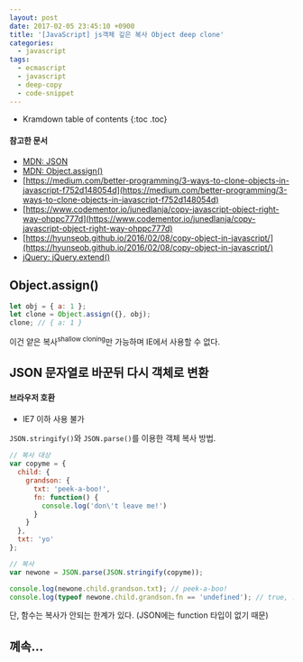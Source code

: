 ```yaml
---
layout: post
date: 2017-02-05 23:45:10 +0900
title: '[JavaScript] js객체 깊은 복사 Object deep clone'
categories:
  - javascript
tags:
  - ecmascript
  - javascript
  - deep-copy
  - code-snippet
---
```


* Kramdown table of contents
{:toc .toc}

#### 참고한 문서

- [MDN: JSON](https://developer.mozilla.org/ko/docs/Web/JavaScript/Reference/Global_Objects/JSON)
- [MDN: Object.assign()](https://developer.mozilla.org/ko/docs/Web/JavaScript/Reference/Global_Objects/Object/assign)
- [https://medium.com/better-programming/3-ways-to-clone-objects-in-javascript-f752d148054d](https://medium.com/better-programming/3-ways-to-clone-objects-in-javascript-f752d148054d)
- [https://www.codementor.io/junedlanja/copy-javascript-object-right-way-ohppc777d](https://www.codementor.io/junedlanja/copy-javascript-object-right-way-ohppc777d)
- [https://hyunseob.github.io/2016/02/08/copy-object-in-javascript/](https://hyunseob.github.io/2016/02/08/copy-object-in-javascript/)
- [jQuery: jQuery.extend()](https://api.jquery.com/jquery.extend/)

## Object.assign()

```js
let obj = { a: 1 };
let clone = Object.assign({}, obj);
clone; // { a: 1 }
```

이건 얕은 복사<sup>shallow cloning</sup>만 가능하며 IE에서 사용할 수 없다.

## JSON 문자열로 바꾼뒤 다시 객체로 변환

#### 브라우저 호환

- IE7 이하 사용 불가

`JSON.stringify()`와 `JSON.parse()`를 이용한 객체 복사 방법.

```js
// 복사 대상
var copyme = {
  child: {
    grandson: {
      txt: 'peek-a-boo!',
      fn: function() {
        console.log('don\'t leave me!')
      }
    }
  },
  txt: 'yo'
};

// 복사
var newone = JSON.parse(JSON.stringify(copyme));

console.log(newone.child.grandson.txt); // peek-a-boo!
console.log(typeof newone.child.grandson.fn == 'undefined'); // true, 함수는 복사 불가
```

단, 함수는 복사가 안되는 한계가 있다. (JSON에는 function 타입이 없기 때문)

## 꼐속...
